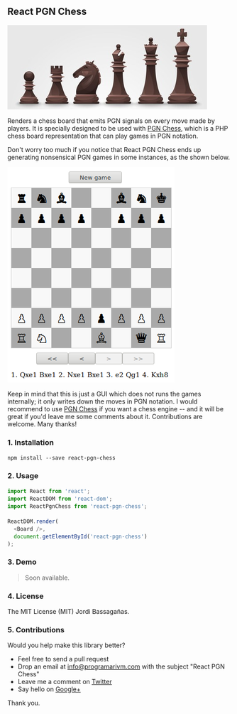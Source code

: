 ## React PGN Chess

![React PGN Chess](/resources/black-chess-pieces.jpg?raw=true)

Renders a chess board that emits PGN signals on every move made by players. It is specially designed to be used with [PGN Chess](https://github.com/programarivm/pgn-chess), which is a PHP chess board representation that can play games in PGN notation.

Don't worry too much if you notice that React PGN Chess ends up generating nonsensical PGN games in some instances, as the shown below.

![Figure 1](/resources/figure-01.png)

Keep in mind that this is just a GUI which does not runs the games internally; it only writes down the moves in PGN notation. I would recommend to use [PGN Chess](https://github.com/programarivm/pgn-chess) if you want a chess engine -- and it will be great if you'd leave me some comments about it. Contributions are welcome. Many thanks!

### 1. Installation

    npm install --save react-pgn-chess

### 2. Usage

```JavaScript
import React from 'react';
import ReactDOM from 'react-dom';
import ReactPgnChess from 'react-pgn-chess';

ReactDOM.render(
  <Board />,
  document.getElementById('react-pgn-chess')
);
```

### 3. Demo

> Soon available.

### 4. License

The MIT License (MIT) Jordi Bassagañas.

### 5. Contributions

Would you help make this library better?

- Feel free to send a pull request
- Drop an email at info@programarivm.com with the subject "React PGN Chess"
- Leave me a comment on [Twitter](https://twitter.com/programarivm)
- Say hello on [Google+](https://plus.google.com/+Programarivm)

Thank you.
